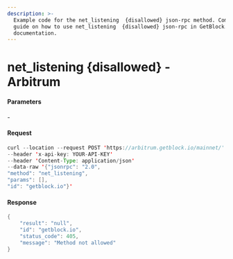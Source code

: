 ```yaml
---
description: >-
  Example code for the net_listening  {disallowed} json-rpc method. Сomplete
  guide on how to use net_listening  {disallowed} json-rpc in GetBlock.io Web3
  documentation.
---
```


# net\_listening {disallowed} - Arbitrum

#### Parameters

\-

#### Request

```java
curl --location --request POST 'https://arbitrum.getblock.io/mainnet/' 
--header 'x-api-key: YOUR-API-KEY' 
--header 'Content-Type: application/json' 
--data-raw '{"jsonrpc": "2.0",
"method": "net_listening",
"params": [],
"id": "getblock.io"}'
```

#### Response

```java
{
    "result": "null",
    "id": "getblock.io",
    "status_code": 405,
    "message": "Method not allowed"
}
```
